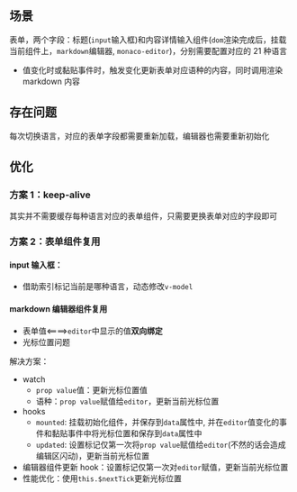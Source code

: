 ## 场景

表单，两个字段：标题(`input`输入框)和内容详情输入组件(`dom`渲染完成后，挂载当前组件上，`markdown`编辑器, `monaco-editor`)，分别需要配置对应的 21 种语言

- 值变化时或黏贴事件时，触发变化更新表单对应语种的内容，同时调用渲染 markdown 内容

## 存在问题

每次切换语言，对应的表单字段都需要重新加载，编辑器也需要重新初始化

## 优化

### 方案 1：keep-alive

其实并不需要缓存每种语言对应的表单组件，只需要更换表单对应的字段即可

### 方案 2：表单组件复用

#### input 输入框：

- 借助索引标记当前是哪种语言，动态修改`v-model`

#### markdown 编辑器组件复用

- 表单值<====>`editor`中显示的值**双向绑定**
- 光标位置问题

解决方案：

- watch
  - `prop value`值：更新光标位置值
  - 语种：`prop value`赋值给`editor`，更新当前光标位置
- hooks
  - `mounted`: 挂载初始化组件，并保存到`data`属性中, 并在`editor`值变化的事件和黏贴事件中将光标位置和保存到`data`属性中
  - `updated`: 设置标记仅第一次将`prop value`赋值给`editor`(不然的话会造成编辑区闪动)，更新当前光标位置
- 编辑器组件更新 hook：设置标记仅第一次对`editor`赋值，更新当前光标位置
- 性能优化：使用`this.$nextTick`更新光标位置
